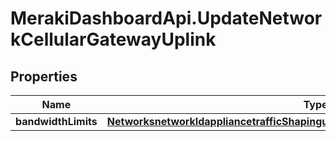 # MerakiDashboardApi.UpdateNetworkCellularGatewayUplink

## Properties
Name | Type | Description | Notes
------------ | ------------- | ------------- | -------------
**bandwidthLimits** | [**NetworksnetworkIdappliancetrafficShapinguplinkBandwidthBandwidthLimitsCellular**](NetworksnetworkIdappliancetrafficShapinguplinkBandwidthBandwidthLimitsCellular.md) |  | [optional] 


